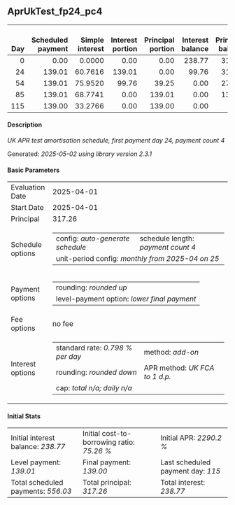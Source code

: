 <h2>AprUkTest_fp24_pc4</h2>
<table>
    <thead style="vertical-align: bottom;">
        <th style="text-align: right;">Day</th>
        <th style="text-align: right;">Scheduled payment</th>
        <th style="text-align: right;">Simple interest</th>
        <th style="text-align: right;">Interest portion</th>
        <th style="text-align: right;">Principal portion</th>
        <th style="text-align: right;">Interest balance</th>
        <th style="text-align: right;">Principal balance</th>
        <th style="text-align: right;">Total simple interest</th>
        <th style="text-align: right;">Total interest</th>
        <th style="text-align: right;">Total principal</th>
    </thead>
    <tr style="text-align: right;">
        <td class="ci00">0</td>
        <td class="ci01" style="white-space: nowrap;">0.00</td>
        <td class="ci02">0.0000</td>
        <td class="ci03">0.00</td>
        <td class="ci04">0.00</td>
        <td class="ci05">238.77</td>
        <td class="ci06">317.26</td>
        <td class="ci07">0.0000</td>
        <td class="ci08">0.00</td>
        <td class="ci09">0.00</td>
    </tr>
    <tr style="text-align: right;">
        <td class="ci00">24</td>
        <td class="ci01" style="white-space: nowrap;">139.01</td>
        <td class="ci02">60.7616</td>
        <td class="ci03">139.01</td>
        <td class="ci04">0.00</td>
        <td class="ci05">99.76</td>
        <td class="ci06">317.26</td>
        <td class="ci07">60.7616</td>
        <td class="ci08">139.01</td>
        <td class="ci09">0.00</td>
    </tr>
    <tr style="text-align: right;">
        <td class="ci00">54</td>
        <td class="ci01" style="white-space: nowrap;">139.01</td>
        <td class="ci02">75.9520</td>
        <td class="ci03">99.76</td>
        <td class="ci04">39.25</td>
        <td class="ci05">0.00</td>
        <td class="ci06">278.01</td>
        <td class="ci07">136.7137</td>
        <td class="ci08">238.77</td>
        <td class="ci09">39.25</td>
    </tr>
    <tr style="text-align: right;">
        <td class="ci00">85</td>
        <td class="ci01" style="white-space: nowrap;">139.01</td>
        <td class="ci02">68.7741</td>
        <td class="ci03">0.00</td>
        <td class="ci04">139.01</td>
        <td class="ci05">0.00</td>
        <td class="ci06">139.00</td>
        <td class="ci07">205.4878</td>
        <td class="ci08">238.77</td>
        <td class="ci09">178.26</td>
    </tr>
    <tr style="text-align: right;">
        <td class="ci00">115</td>
        <td class="ci01" style="white-space: nowrap;">139.00</td>
        <td class="ci02">33.2766</td>
        <td class="ci03">0.00</td>
        <td class="ci04">139.00</td>
        <td class="ci05">0.00</td>
        <td class="ci06">0.00</td>
        <td class="ci07">238.7644</td>
        <td class="ci08">238.77</td>
        <td class="ci09">317.26</td>
    </tr>
</table>
<h4>Description</h4>
<p><i>UK APR test amortisation schedule, first payment day 24, payment count 4</i></p>
<p>Generated: <i>2025-05-02 using library version 2.3.1</i></p>
<h4>Basic Parameters</h4>
<table>
    <tr>
        <td>Evaluation Date</td>
        <td>2025-04-01</td>
    </tr>
    <tr>
        <td>Start Date</td>
        <td>2025-04-01</td>
    </tr>
    <tr>
        <td>Principal</td>
        <td>317.26</td>
    </tr>
    <tr>
        <td>Schedule options</td>
        <td>
            <table>
                <tr>
                    <td>config: <i>auto-generate schedule</i></td>
                    <td>schedule length: <i><i>payment count</i> 4</i></td>
                </tr>
                <tr>
                    <td colspan="2" style="white-space: nowrap;">unit-period config: <i>monthly from 2025-04 on 25</i></td>
                </tr>
            </table>
        </td>
    </tr>
    <tr>
        <td>Payment options</td>
        <td>
            <table>
                <tr>
                    <td>rounding: <i>rounded up</i></td>
                </tr>
                <tr>
                    <td>level-payment option: <i>lower&nbsp;final&nbsp;payment</i></td>
                </tr>
            </table>
        </td>
    </tr>
    <tr>
        <td>Fee options</td>
        <td>no fee
        </td>
    </tr>
    <tr>
        <td>Interest options</td>
        <td>
            <table>
                <tr>
                    <td>standard rate: <i>0.798 % per day</i></td>
                    <td>method: <i>add-on</i></td>
                </tr>
                <tr>
                    <td>rounding: <i>rounded down</i></td>
                    <td>APR method: <i>UK FCA to 1 d.p.</i></td>
                </tr>
                <tr>
                    <td colspan="2">cap: <i>total <i>n/a</i>; daily <i>n/a</i></td>
                </tr>
            </table>
        </td>
    </tr>
</table>
<h4>Initial Stats</h4>
<table>
    <tr>
        <td>Initial interest balance: <i>238.77</i></td>
        <td>Initial cost-to-borrowing ratio: <i>75.26 %</i></td>
        <td>Initial APR: <i>2290.2 %</i></td>
    </tr>
    <tr>
        <td>Level payment: <i>139.01</i></td>
        <td>Final payment: <i>139.00</i></td>
        <td>Last scheduled payment day: <i>115</i></td>
    </tr>
    <tr>
        <td>Total scheduled payments: <i>556.03</i></td>
        <td>Total principal: <i>317.26</i></td>
        <td>Total interest: <i>238.77</i></td>
    </tr>
</table>